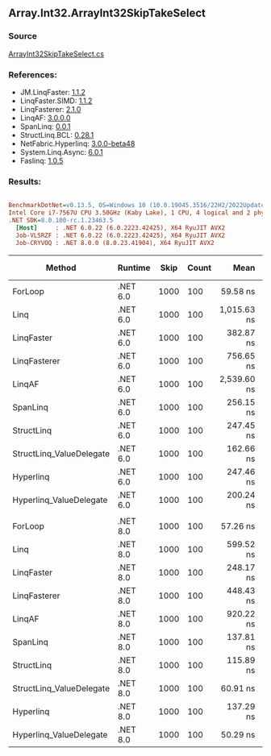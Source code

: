 ﻿## Array.Int32.ArrayInt32SkipTakeSelect

### Source
[ArrayInt32SkipTakeSelect.cs](../LinqBenchmarks/Array/Int32/ArrayInt32SkipTakeSelect.cs)

### References:
- JM.LinqFaster: [1.1.2](https://www.nuget.org/packages/JM.LinqFaster/1.1.2)
- LinqFaster.SIMD: [1.1.2](https://www.nuget.org/packages/LinqFaster.SIMD/1.0.3)
- LinqFasterer: [2.1.0](https://www.nuget.org/packages/LinqFasterer/2.1.0)
- LinqAF: [3.0.0.0](https://www.nuget.org/packages/LinqAF/3.0.0.0)
- SpanLinq: [0.0.1](https://www.nuget.org/packages/SpanLinq/0.0.1)
- StructLinq.BCL: [0.28.1](https://www.nuget.org/packages/StructLinq/0.28.1)
- NetFabric.Hyperlinq: [3.0.0-beta48](https://www.nuget.org/packages/NetFabric.Hyperlinq/3.0.0-beta48)
- System.Linq.Async: [6.0.1](https://www.nuget.org/packages/System.Linq.Async/6.0.1)
- Faslinq: [1.0.5](https://www.nuget.org/packages/Faslinq/1.0.5)

### Results:
``` ini

BenchmarkDotNet=v0.13.5, OS=Windows 10 (10.0.19045.3516/22H2/2022Update)
Intel Core i7-7567U CPU 3.50GHz (Kaby Lake), 1 CPU, 4 logical and 2 physical cores
.NET SDK=8.0.100-rc.1.23463.5
  [Host]     : .NET 6.0.22 (6.0.2223.42425), X64 RyuJIT AVX2
  Job-VLSRZF : .NET 6.0.22 (6.0.2223.42425), X64 RyuJIT AVX2
  Job-CRYVOQ : .NET 8.0.0 (8.0.23.41904), X64 RyuJIT AVX2


```
|                   Method |  Runtime | Skip | Count |        Mean |     Error |    StdDev |      Median |         Ratio | RatioSD |   Gen0 | Allocated | Alloc Ratio |
|------------------------- |--------- |----- |------ |------------:|----------:|----------:|------------:|--------------:|--------:|-------:|----------:|------------:|
|                  ForLoop | .NET 6.0 | 1000 |   100 |    59.58 ns |  0.462 ns |  0.386 ns |    59.46 ns |      baseline |         |      - |         - |          NA |
|                     Linq | .NET 6.0 | 1000 |   100 | 1,015.63 ns |  9.788 ns |  7.642 ns | 1,015.47 ns | 17.05x slower |   0.20x | 0.0725 |     152 B |          NA |
|               LinqFaster | .NET 6.0 | 1000 |   100 |   382.87 ns |  5.221 ns |  4.076 ns |   382.82 ns |  6.43x slower |   0.09x | 0.6080 |    1272 B |          NA |
|             LinqFasterer | .NET 6.0 | 1000 |   100 |   756.65 ns | 19.308 ns | 56.323 ns |   727.35 ns | 12.82x slower |   1.02x | 0.4206 |     880 B |          NA |
|                   LinqAF | .NET 6.0 | 1000 |   100 | 2,539.60 ns | 46.525 ns | 88.518 ns | 2,494.15 ns | 43.29x slower |   1.83x |      - |         - |          NA |
|                 SpanLinq | .NET 6.0 | 1000 |   100 |   256.15 ns |  1.695 ns |  1.586 ns |   255.65 ns |  4.30x slower |   0.03x |      - |         - |          NA |
|               StructLinq | .NET 6.0 | 1000 |   100 |   247.45 ns |  4.668 ns |  4.138 ns |   245.77 ns |  4.14x slower |   0.07x | 0.0458 |      96 B |          NA |
| StructLinq_ValueDelegate | .NET 6.0 | 1000 |   100 |   162.66 ns |  0.526 ns |  0.411 ns |   162.63 ns |  2.73x slower |   0.02x |      - |         - |          NA |
|                Hyperlinq | .NET 6.0 | 1000 |   100 |   247.46 ns |  1.542 ns |  1.367 ns |   246.98 ns |  4.15x slower |   0.04x |      - |         - |          NA |
|  Hyperlinq_ValueDelegate | .NET 6.0 | 1000 |   100 |   200.24 ns |  3.167 ns |  2.645 ns |   199.27 ns |  3.36x slower |   0.05x |      - |         - |          NA |
|                          |          |      |       |             |           |           |             |               |         |        |           |             |
|                  ForLoop | .NET 8.0 | 1000 |   100 |    57.26 ns |  0.388 ns |  0.303 ns |    57.29 ns |      baseline |         |      - |         - |          NA |
|                     Linq | .NET 8.0 | 1000 |   100 |   599.52 ns | 10.298 ns |  8.040 ns |   598.39 ns | 10.47x slower |   0.16x | 0.0725 |     152 B |          NA |
|               LinqFaster | .NET 8.0 | 1000 |   100 |   248.17 ns |  4.980 ns | 12.216 ns |   244.37 ns |  4.41x slower |   0.20x | 0.6080 |    1272 B |          NA |
|             LinqFasterer | .NET 8.0 | 1000 |   100 |   448.43 ns |  8.446 ns | 13.396 ns |   448.24 ns |  7.67x slower |   0.27x | 0.4206 |     880 B |          NA |
|                   LinqAF | .NET 8.0 | 1000 |   100 |   920.22 ns |  9.781 ns |  8.168 ns |   918.44 ns | 16.08x slower |   0.20x |      - |         - |          NA |
|                 SpanLinq | .NET 8.0 | 1000 |   100 |   137.81 ns |  2.628 ns |  2.699 ns |   136.66 ns |  2.41x slower |   0.05x |      - |         - |          NA |
|               StructLinq | .NET 8.0 | 1000 |   100 |   115.89 ns |  2.333 ns |  2.069 ns |   115.47 ns |  2.02x slower |   0.04x | 0.0458 |      96 B |          NA |
| StructLinq_ValueDelegate | .NET 8.0 | 1000 |   100 |    60.91 ns |  0.406 ns |  0.360 ns |    60.90 ns |  1.06x slower |   0.01x |      - |         - |          NA |
|                Hyperlinq | .NET 8.0 | 1000 |   100 |   137.29 ns |  0.492 ns |  0.436 ns |   137.28 ns |  2.40x slower |   0.01x |      - |         - |          NA |
|  Hyperlinq_ValueDelegate | .NET 8.0 | 1000 |   100 |    50.29 ns |  0.122 ns |  0.102 ns |    50.29 ns |  1.14x faster |   0.01x |      - |         - |          NA |
